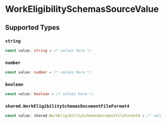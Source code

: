 # WorkEligibilitySchemasSourceValue


## Supported Types

### `string`

```typescript
const value: string = /* values here */
```

### `number`

```typescript
const value: number = /* values here */
```

### `boolean`

```typescript
const value: boolean = /* values here */
```

### `shared.WorkEligibilitySchemasDocumentFileFormat4`

```typescript
const value: shared.WorkEligibilitySchemasDocumentFileFormat4 = /* values here */
```

